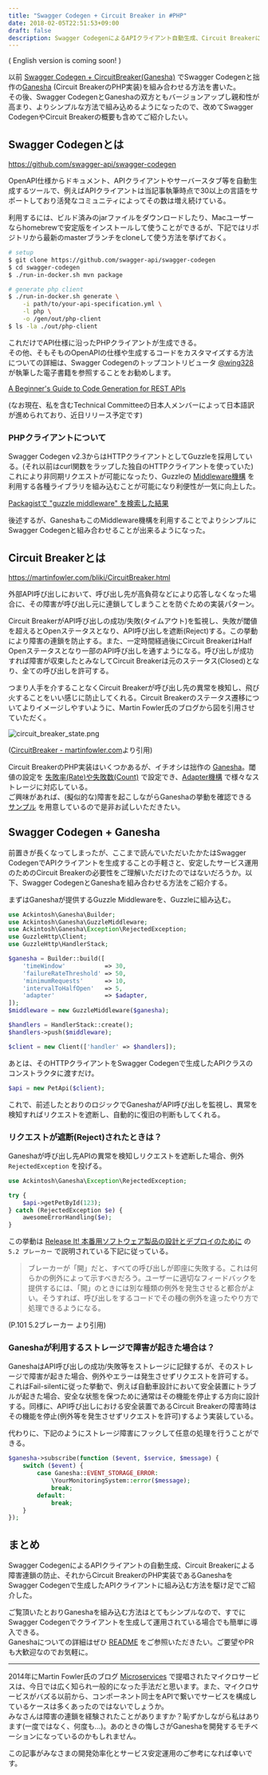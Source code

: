```yaml
---
title: "Swagger Codegen + Circuit Breaker in #PHP"
date: 2018-02-05T22:51:53+09:00
draft: false
description: Swagger CodegenによるAPIクライアント自動生成、Circuit Breakerによる障害連鎖の防止と、Circuit BreakerのPHP実装であるGaneshaをSwagger Codegenで生成したAPIクライアントに組み込む方法のご紹介。
---
```


( English version is coming soon! )

以前 [Swagger Codegen + CircuitBreaker(Ganesha)](/blog/2017/04/09/swagger-codegen-with-ganesha/) でSwagger Codegenと拙作の[Ganesha](https://github.com/ackintosh/ganesha) (Circuit BreakerのPHP実装)を組み合わせる方法を書いた。  
その後、Swagger CodegenとGaneshaの双方ともバージョンアップし親和性が高まり、よりシンプルな方法で組み込めるようになったので、改めてSwagger CodegenやCircuit Breakerの概要も含めてご紹介したい。

<!--more-->

## Swagger Codegenとは

https://github.com/swagger-api/swagger-codegen

OpenAPI仕様からドキュメント、APIクライアントやサーバースタブ等を自動生成するツールで、例えばAPIクライアントは当記事執筆時点で30以上の言語をサポートしており活発なコミュニティによってその数は増え続けている。

利用するには、ビルド済みのjarファイルをダウンロードしたり、Macユーザーならhomebrewで安定版をインストールして使うことができるが、下記ではリポジトリから最新のmasterブランチをcloneして使う方法を挙げておく。

```bash
# setup
$ git clone https://github.com/swagger-api/swagger-codegen
$ cd swagger-codegen
$ ./run-in-docker.sh mvn package

# generate php client
$ ./run-in-docker.sh generate \
    -i path/to/your-api-specification.yml \
    -l php \
    -o /gen/out/php-client
$ ls -la ./out/php-client
```

これだけでAPI仕様に沿ったPHPクライアントが生成できる。  
その他、そもそものOpenAPIの仕様や生成するコードをカスタマイズする方法についての詳細は、Swagger Codegenのトップコントリビュータ [@wing328](https://twitter.com/wing328) が執筆した電子書籍を参照することをお勧めします。

[A Beginner's Guide to Code Generation for REST APIs](https://gumroad.com/a/1072608371)

(なお現在、私を含むTechnical Committeeの日本人メンバーによって日本語訳が進められており、近日リリース予定です)

### PHPクライアントについて

Swagger Codegen v2.3からはHTTPクライアントとしてGuzzleを採用している。(それ以前はcurl関数をラップした独自のHTTPクライアントを使っていた)  
これにより非同期リクエストが可能になったり、Guzzleの [Middleware機構](http://docs.guzzlephp.org/en/stable/handlers-and-middleware.html) を利用する各種ライブラリを組み込むことが可能になり利便性が一気に向上した。

[Packagistで "guzzle middleware" を検索した結果](https://packagist.org/?q=guzzle%20middleware&p=0)

後述するが、GaneshaもこのMiddleware機構を利用することでよりシンプルにSwagger Codegenと組み合わせることが出来るようになった。

## Circuit Breakerとは

https://martinfowler.com/bliki/CircuitBreaker.html

外部API呼び出しにおいて、呼び出し先が高負荷などにより応答しなくなった場合に、その障害が呼び出し元に連鎖してしまうことを防ぐための実装パターン。

Circuit BreakerがAPI呼び出しの成功/失敗(タイムアウト)を監視し、失敗が閾値を超えるとOpenステータスとなり、API呼び出しを遮断(Reject)する。この挙動により障害の連鎖を防止する。また、一定時間経過後にCircuit BreakerはHalf Openステータスとなり一部のAPI呼び出しを通すようになる。呼び出しが成功すれば障害が収束したとみなしてCircuit Breakerは元のステータス(Closed)となり、全ての呼び出しを許可する。

つまり人手を介することなくCircuit Breakerが呼び出し先の異常を検知し、飛び火することをいい感じに防止してくれる。Circuit Breakerのステータス遷移についてよりイメージしやすいように、Martin Fowler氏のブログから図を引用させていただく。

![circuit_breaker_state.png](https://s3-ap-northeast-1.amazonaws.com/ackintosh.github.io/swagger-codegen-with-circuit-breaker-in-php-ja/circuit_breaker_state.png)

([CircuitBreaker - martinfowler.com](https://martinfowler.com/bliki/CircuitBreaker.html)より引用)

Circuit BreakerのPHP実装はいくつかあるが、イチオシは拙作の [Ganesha](https://github.com/ackintosh/ganesha)。閾値の設定を [失敗率(Rate)や失敗数(Count)](https://github.com/ackintosh/ganesha#strategies) で設定でき、[Adapter機構](https://github.com/ackintosh/ganesha#adapters) で様々なストレージに対応している。  
ご興味があれば、(擬似的な)障害を起こしながらGaneshaの挙動を確認できる [サンプル](https://github.com/ackintosh/ganesha#are-you-interested) を用意しているので是非お試しいただきたい。

## Swagger Codegen + Ganesha

前置きが長くなってしまったが、ここまで読んでいただいたかたはSwagger CodegenでAPIクライアントを生成することの手軽さと、安定したサービス運用のためのCircuit Breakerの必要性をご理解いただけたのではないだろうか。以下、Swagger CodegenとGaneshaを組み合わせる方法をご紹介する。

まずはGaneshaが提供するGuzzle Middlewareを、Guzzleに組み込む。

```php
use Ackintosh\Ganesha\Builder;
use Ackintosh\Ganesha\GuzzleMiddleware;
use Ackintosh\Ganesha\Exception\RejectedException;
use GuzzleHttp\Client;
use GuzzleHttp\HandlerStack;

$ganesha = Builder::build([
    'timeWindow'           => 30,
    'failureRateThreshold' => 50,
    'minimumRequests'      => 10,
    'intervalToHalfOpen'   => 5,
    'adapter'              => $adapter,
]);
$middleware = new GuzzleMiddleware($ganesha);

$handlers = HandlerStack::create();
$handlers->push($middleware);

$client = new Client(['handler' => $handlers]);
```

あとは、そのHTTPクライアントをSwagger Codegenで生成したAPIクラスのコンストラクタに渡すだけ。

```php
$api = new PetApi($client);
```

これで、前述したとおりのロジックでGaneshaがAPI呼び出しを監視し、異常を検知すればリクエストを遮断し、自動的に復旧の判断もしてくれる。

### リクエストが遮断(Reject)されたときは？

Ganeshaが呼び出し先APIの異常を検知しリクエストを遮断した場合、例外 `RejectedException` を投げる。

```php
use Ackintosh\Ganesha\Exception\RejectedException;

try {
    $api->getPetById(123);
} catch (RejectedException $e) {
    awesomeErrorHandling($e);
}
```

この挙動は [Release It! 本番用ソフトウェア製品の設計とデプロイのために](https://www.amazon.co.jp/Release-%E6%9C%AC%E7%95%AA%E7%94%A8%E3%82%BD%E3%83%95%E3%83%88%E3%82%A6%E3%82%A7%E3%82%A2%E8%A3%BD%E5%93%81%E3%81%AE%E8%A8%AD%E8%A8%88%E3%81%A8%E3%83%87%E3%83%97%E3%83%AD%E3%82%A4%E3%81%AE%E3%81%9F%E3%82%81%E3%81%AB-Michael-T-Nygard/dp/4274067491/ref=sr_1_1?s=books&ie=UTF8&qid=1491103513&sr=1-1&keywords=release+it) の `5.2 ブレーカー` で説明されている下記に従っている。

> ブレーカーが「開」だと、すべての呼び出しが即座に失敗する。これは何らかの例外によって示すべきだろう。ユーザーに適切なフィードバックを提供するには、「開」のときには別な種類の例外を発生させると都合がよい。そうすれば、呼び出しをするコードでその種の例外を違ったやり方で処理できるようになる。
  
(P.101 5.2ブレーカー より引用)

### Ganeshaが利用するストレージで障害が起きた場合は？

GaneshaはAPI呼び出しの成功/失敗等をストレージに記録するが、そのストレージで障害が起きた場合、例外やエラーは発生させずリクエストを許可する。  
これはFail-silentに従った挙動で、例えば自動車設計において安全装置にトラブルが起きた場合、安全な状態を保つために通常はその機能を停止する方向に設計する。同様に、API呼び出しにおける安全装置であるCircuit Breakerの障害時はその機能を停止(例外等を発生させずリクエストを許可)するよう実装している。

代わりに、下記のようにストレージ障害にフックして任意の処理を行うことができる。

```php
$ganesha->subscribe(function ($event, $service, $message) {
    switch ($event) {
        case Ganesha::EVENT_STORAGE_ERROR:
            \YourMonitoringSystem::error($message);
            break;
        default:
            break;
    }
});
```

## まとめ

Swagger CodegenによるAPIクライアントの自動生成、Circuit Breakerによる障害連鎖の防止、それからCircuit BreakerのPHP実装であるGaneshaをSwagger Codegenで生成したAPIクライアントに組み込む方法を駆け足でご紹介した。

ご覧頂いたとおりGaneshaを組み込む方法はとてもシンプルなので、すでにSwagger Codegenでクライアントを生成して運用されている場合でも簡単に導入できる。  
Ganeshaについての詳細はぜひ [README](https://github.com/ackintosh/ganesha#ganesha) をご参照いただきたい。ご要望やPRも大歓迎なのでお気軽に。

---

2014年にMartin Fowler氏のブログ [Microservices](https://martinfowler.com/articles/microservices.html) で提唱されたマイクロサービスは、今日では広く知られ一般的になった手法だと思います。また、マイクロサービスがバズる以前から、コンポーネント同士をAPIで繋いでサービスを構成しているケースは多くあったのではないでしょうか。  
みなさんは障害の連鎖を経験されたことがありますか？恥ずかしながら私はあります(一度ではなく、何度も...)。あのときの悔しさがGaneshaを開発するモチベーションになっているのかもしれません。

この記事がみなさまの開発効率化とサービス安定運用のご参考になれば幸いです。